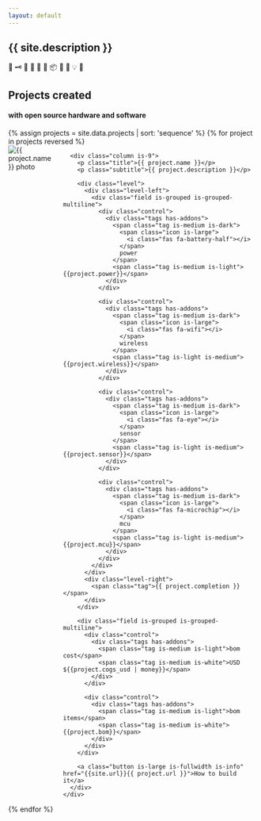 ```yaml
---
layout: default
---
```


<section class="hero is-medium is-light">
  <div class="hero-body">
    <div class="container">
      <h2 class="subtitle is-1"> {{ site.description }} </h2>
      <p class="subtitle is-1 is-spaced">🍶 🗝 🎐 🧺 👜 🔋 📦 📃 🚪 💡 🏡</p>
    </div>
  </div>
</section>

<section class="section is-medium">
  <div class="container">
    <h2 class="title is-1 has-text-centered"> Projects created </h2>
    <h4 class="subtitle has-text-centered"> with open source hardware and software </h4>
  </div>
</section>

<div class="container">
  {% assign projects = site.data.projects | sort: 'sequence' %}
  {% for project in projects reversed %}
  <section class="section is-small">
    <div class="columns">
      <div class="column is-3">
        <img src="https://hutscape.com/{{ project.name | downcase }}/images/prototype/front.jpg" alt="{{ project.name }} photo">
      </div>


      <div class="column is-9">
        <p class="title">{{ project.name }}</p>
        <p class="subtitle">{{ project.description }}</p>

        <div class="level">
          <div class="level-left">
            <div class="field is-grouped is-grouped-multiline">
              <div class="control">
                <div class="tags has-addons">
                  <span class="tag is-medium is-dark">
                    <span class="icon is-large">
                      <i class="fas fa-battery-half"></i>
                    </span>
                    power
                  </span>
                  <span class="tag is-medium is-light">{{project.power}}</span>
                </div>
              </div>

              <div class="control">
                <div class="tags has-addons">
                  <span class="tag is-medium is-dark">
                    <span class="icon is-large">
                      <i class="fas fa-wifi"></i>
                    </span>
                    wireless
                  </span>
                  <span class="tag is-light is-medium">{{project.wireless}}</span>
                </div>
              </div>

              <div class="control">
                <div class="tags has-addons">
                  <span class="tag is-medium is-dark">
                    <span class="icon is-large">
                      <i class="fas fa-eye"></i>
                    </span>
                    sensor
                  </span>
                  <span class="tag is-light is-medium">{{project.sensor}}</span>
                </div>
              </div>

              <div class="control">
                <div class="tags has-addons">
                  <span class="tag is-medium is-dark">
                    <span class="icon is-large">
                      <i class="fas fa-microchip"></i>
                    </span>
                    mcu
                  </span>
                  <span class="tag is-light is-medium">{{project.mcu}}</span>
                </div>
              </div>
            </div>
          </div>
          <div class="level-right">
            <span class="tag">{{ project.completion }}</span>
          </div>
        </div>

        <div class="field is-grouped is-grouped-multiline">
          <div class="control">
            <div class="tags has-addons">
              <span class="tag is-medium is-light">bom cost</span>
              <span class="tag is-medium is-white">USD ${{project.cogs_usd | money}}</span>
            </div>
          </div>

          <div class="control">
            <div class="tags has-addons">
              <span class="tag is-medium is-light">bom items</span>
              <span class="tag is-medium is-white">{{project.bom}}</span>
            </div>
          </div>
        </div>

        <a class="button is-large is-fullwidth is-info" href="{{site.url}}{{ project.url }}">How to build it</a>
      </div>
    </div>
  </section>
  {% endfor %}
</div>
